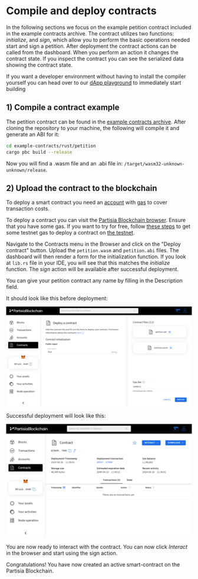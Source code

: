 # Compile and deploy contracts

In the following sections we focus on the example petition contract included in the example contracts archive.
The contract utilizes two functions: _initialize_, and _sign_, which 
allow you to perform the basic operations needed start and sign a petition.
After deployment the contract actions can be called from the dashboard. When you perform an action it
changes the contract state. If you inspect the contract you can see the serialized data showing
the contract state.

If you want a developer environment without having to install the compiler yourself you can head over to
our [dApp playground](https://github.com/partisiablockchain/dapp-playground/) to immediately start building

## 1) Compile a contract example

The petition contract can be found in
the [example contracts archive](https://gitlab.com/partisiablockchain/language/example-contracts). After cloning the repository to your machine,
the following will compile it and generate an ABI for it:

```bash
cd example-contracts/rust/petition
cargo pbc build --release
```

Now you will find a .wasm file and an .abi file in:
`/target/wasm32-unknown-unknown/release`.

## 2) Upload the contract to the blockchain

To deploy a smart contract you need an [account](../pbc-fundamentals/create-an-account.md)
with [gas](gas/what-is-gas.md) to cover transaction costs.

To deploy a contract you can visit
the [Partisia Blockchain browser](https://browser.partisiablockchain.com/contracts/deploy).
Ensure that you have some gas. If you want to try for free, follow [these steps](https://partisiablockchain.gitlab.io/documentation/smart-contracts/gas/how-to-get-testnet-gas.html) to get some testnet 
gas to deploy a contract on [the testnet](https://browser.testnet.partisiablockchain.com/contracts/deploy).

Navigate to the Contracts menu in the Browser and click on the "Deploy contract" button. 
Upload the `petition.wasm` and `petition.abi` files.
The dashboard will then render a form for the initialization function. If you look at `lib.rs` file in your IDE,
you will see that this matches the _initialize_ function.
The _sign_ action will be available after successful deployment.

You can give your petition contract any name by filling in the Description field.

It should look like this before deployment:

![compile-and-deploy-contracts-before-deploy](img/compile-and-deploy-contracts-00.png)

Successful deployment will look like
this:

![compile-and-deploy-contracts-after-deploy](img/compile-and-deploy-contracts-01.png)

You are now ready to interact with the contract. You can now click _Interact_ in the browser and start using the sign action.

Congratulations! You have now created an active smart-contract on the Partisia Blockchain.
